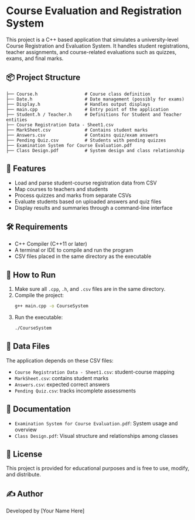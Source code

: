 # Course Evaluation and Registration System

This project is a C++ based application that simulates a university-level Course Registration and Evaluation System. It handles student registrations, teacher assignments, and course-related evaluations such as quizzes, exams, and final marks.

## 📦 Project Structure

```
├── Course.h                  # Course class definition
├── Date.h                    # Date management (possibly for exams)
├── Display.h                 # Handles output displays
├── main.cpp                  # Entry point of the application
├── Student.h / Teacher.h     # Definitions for Student and Teacher entities
├── Course Registration Data - Sheet1.csv
├── MarkSheet.csv             # Contains student marks
├── Answers.csv               # Contains quiz/exam answers
├── Pending Quiz.csv          # Students with pending quizzes
├── Examination System for Course Evaluation.pdf
├── Class Design.pdf          # System design and class relationship
```

## 🚀 Features

- Load and parse student-course registration data from CSV
- Map courses to teachers and students
- Process quizzes and marks from separate CSVs
- Evaluate students based on uploaded answers and quiz files
- Display results and summaries through a command-line interface

## 🛠 Requirements

- C++ Compiler (C++11 or later)
- A terminal or IDE to compile and run the program
- CSV files placed in the same directory as the executable

## 🧪 How to Run

1. Make sure all `.cpp`, `.h`, and `.csv` files are in the same directory.
2. Compile the project:
   ```bash
   g++ main.cpp -o CourseSystem
   ```
3. Run the executable:
   ```bash
   ./CourseSystem
   ```

## 📁 Data Files

The application depends on these CSV files:
- `Course Registration Data - Sheet1.csv`: student-course mapping
- `MarkSheet.csv`: contains student marks
- `Answers.csv`: expected correct answers
- `Pending Quiz.csv`: tracks incomplete assessments

## 📖 Documentation

- `Examination System for Course Evaluation.pdf`: System usage and overview
- `Class Design.pdf`: Visual structure and relationships among classes

## 📜 License

This project is provided for educational purposes and is free to use, modify, and distribute.

## ✍️ Author

Developed by [Your Name Here]
